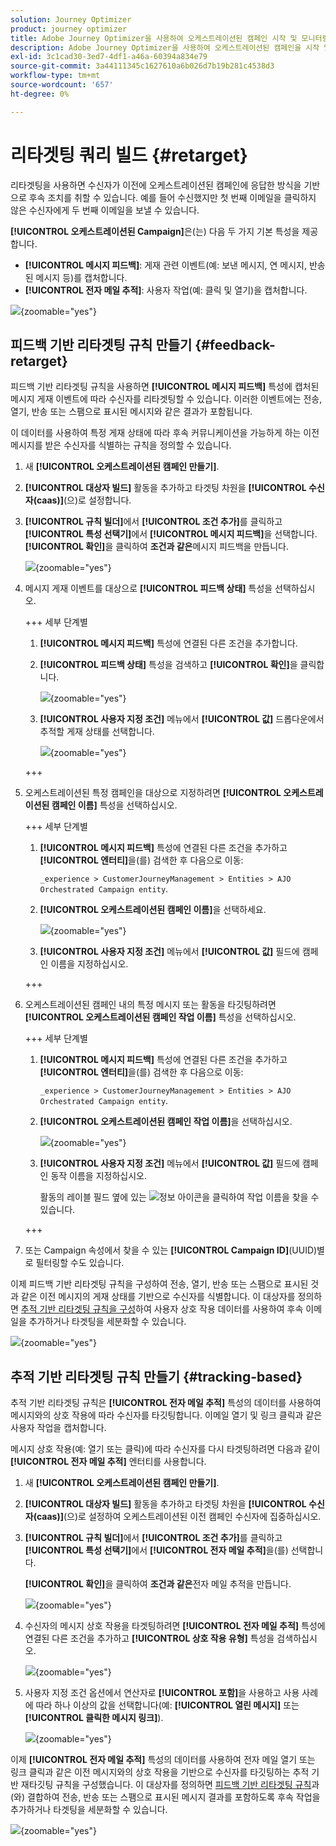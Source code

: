 ```yaml
---
solution: Journey Optimizer
product: journey optimizer
title: Adobe Journey Optimizer을 사용하여 오케스트레이션된 캠페인 시작 및 모니터링
description: Adobe Journey Optimizer을 사용하여 오케스트레이션된 캠페인을 시작 및 모니터링하는 방법을 알아봅니다.
exl-id: 3c1cad30-3ed7-4df1-a46a-60394a834e79
source-git-commit: 3a44111345c1627610a6b026d7b19b281c4538d3
workflow-type: tm+mt
source-wordcount: '657'
ht-degree: 0%

---
```



# 리타겟팅 쿼리 빌드 {#retarget}

리타겟팅을 사용하면 수신자가 이전에 오케스트레이션된 캠페인에 응답한 방식을 기반으로 후속 조치를 취할 수 있습니다. 예를 들어 수신했지만 첫 번째 이메일을 클릭하지 않은 수신자에게 두 번째 이메일을 보낼 수 있습니다.

**[!UICONTROL 오케스트레이션된 Campaign]**&#x200B;은(는) 다음 두 가지 기본 특성을 제공합니다.

* **[!UICONTROL 메시지 피드백]**: 게재 관련 이벤트(예: 보낸 메시지, 연 메시지, 반송된 메시지 등)를 캡처합니다.
* **[!UICONTROL 전자 메일 추적]**: 사용자 작업(예: 클릭 및 열기)을 캡처합니다.

![](assets/do-not-localize/retarget-schema.png){zoomable="yes"}


## 피드백 기반 리타겟팅 규칙 만들기 {#feedback-retarget}

피드백 기반 리타겟팅 규칙을 사용하면 **[!UICONTROL 메시지 피드백]** 특성에 캡처된 메시지 게재 이벤트에 따라 수신자를 리타겟팅할 수 있습니다. 이러한 이벤트에는 전송, 열기, 반송 또는 스팸으로 표시된 메시지와 같은 결과가 포함됩니다.

이 데이터를 사용하여 특정 게재 상태에 따라 후속 커뮤니케이션을 가능하게 하는 이전 메시지를 받은 수신자를 식별하는 규칙을 정의할 수 있습니다.

1. 새 **[!UICONTROL 오케스트레이션된 캠페인 만들기]**.

1. **[!UICONTROL 대상자 빌드]** 활동을 추가하고 타겟팅 차원을 **[!UICONTROL 수신자(caas)]**(으)로 설정합니다.

1. **[!UICONTROL 규칙 빌더]**&#x200B;에서 **[!UICONTROL 조건 추가]**&#x200B;를 클릭하고 **[!UICONTROL 특성 선택기]**&#x200B;에서 **[!UICONTROL 메시지 피드백]**&#x200B;을 선택합니다. **[!UICONTROL 확인]**&#x200B;을 클릭하여 **조건과 같은**&#x200B;메시지 피드백을 만듭니다.

   ![](assets/retarget_1.png){zoomable="yes"}

1. 메시지 게재 이벤트를 대상으로 **[!UICONTROL 피드백 상태]** 특성을 선택하십시오.

   +++ 세부 단계별

   1. **[!UICONTROL 메시지 피드백]** 특성에 연결된 다른 조건을 추가합니다.

   1. **[!UICONTROL 피드백 상태]** 특성을 검색하고 **[!UICONTROL 확인]**&#x200B;을 클릭합니다.

      ![](assets/retarget_3.png){zoomable="yes"}

   1. **[!UICONTROL 사용자 지정 조건]** 메뉴에서 **[!UICONTROL 값]** 드롭다운에서 추적할 게재 상태를 선택합니다.

      ![](assets/retarget_4.png){zoomable="yes"}

   +++

1. 오케스트레이션된 특정 캠페인을 대상으로 지정하려면 **[!UICONTROL 오케스트레이션된 캠페인 이름]** 특성을 선택하십시오.

   +++ 세부 단계별

   1. **[!UICONTROL 메시지 피드백]** 특성에 연결된 다른 조건을 추가하고 **[!UICONTROL 엔터티]**&#x200B;을(를) 검색한 후 다음으로 이동:

      `_experience > CustomerJourneyManagement > Entities > AJO Orchestrated Campaign entity`.

   1. **[!UICONTROL 오케스트레이션된 캠페인 이름]**&#x200B;을 선택하세요.

      ![](assets/retarget_5.png){zoomable="yes"}

   1. **[!UICONTROL 사용자 지정 조건]** 메뉴에서 **[!UICONTROL 값]** 필드에 캠페인 이름을 지정하십시오.

   +++

1. 오케스트레이션된 캠페인 내의 특정 메시지 또는 활동을 타깃팅하려면 **[!UICONTROL 오케스트레이션된 캠페인 작업 이름]** 특성을 선택하십시오.

   +++ 세부 단계별

   1. **[!UICONTROL 메시지 피드백]** 특성에 연결된 다른 조건을 추가하고 **[!UICONTROL 엔터티]**&#x200B;을(를) 검색한 후 다음으로 이동:

      `_experience > CustomerJourneyManagement > Entities > AJO Orchestrated Campaign entity`.

   1. **[!UICONTROL 오케스트레이션된 캠페인 작업 이름]**&#x200B;을 선택하십시오.

      ![](assets/retarget_6.png){zoomable="yes"}

   1. **[!UICONTROL 사용자 지정 조건]** 메뉴에서 **[!UICONTROL 값]** 필드에 캠페인 동작 이름을 지정하십시오.

      활동의 레이블 필드 옆에 있는 ![정보 아이콘](assets/do-not-localize/info-icon.svg)을 클릭하여 작업 이름을 찾을 수 있습니다.

   +++

1. 또는 Campaign 속성에서 찾을 수 있는 **[!UICONTROL Campaign ID]**(UUID)별로 필터링할 수도 있습니다.

이제 피드백 기반 리타겟팅 규칙을 구성하여 전송, 열기, 반송 또는 스팸으로 표시된 것과 같은 이전 메시지의 게재 상태를 기반으로 수신자를 식별합니다. 이 대상자를 정의하면 [추적 기반 리타겟팅 규칙을 구성](#tracking-based)하여 사용자 상호 작용 데이터를 사용하여 후속 이메일을 추가하거나 타겟팅을 세분화할 수 있습니다.

![](assets/retarget_9.png){zoomable="yes"}


## 추적 기반 리타겟팅 규칙 만들기 {#tracking-based}

추적 기반 리타겟팅 규칙은 **[!UICONTROL 전자 메일 추적]** 특성의 데이터를 사용하여 메시지와의 상호 작용에 따라 수신자를 타깃팅합니다. 이메일 열기 및 링크 클릭과 같은 사용자 작업을 캡처합니다.

메시지 상호 작용(예: 열기 또는 클릭)에 따라 수신자를 다시 타겟팅하려면 다음과 같이 **[!UICONTROL 전자 메일 추적]** 엔터티를 사용합니다.

1. 새 **[!UICONTROL 오케스트레이션된 캠페인 만들기]**.

1. **[!UICONTROL 대상자 빌드]** 활동을 추가하고 타겟팅 차원을 **[!UICONTROL 수신자(caas)]**(으)로 설정하여 오케스트레이션된 이전 캠페인 수신자에 집중하십시오.

1. **[!UICONTROL 규칙 빌더]**&#x200B;에서 **[!UICONTROL 조건 추가]**&#x200B;를 클릭하고 **[!UICONTROL 특성 선택기]**&#x200B;에서 **[!UICONTROL 전자 메일 추적]**&#x200B;을(를) 선택합니다.

   **[!UICONTROL 확인]**&#x200B;을 클릭하여 **조건과 같은**&#x200B;전자 메일 추적을 만듭니다.

   ![](assets/retarget_2.png){zoomable="yes"}

1. 수신자의 메시지 상호 작용을 타겟팅하려면 **[!UICONTROL 전자 메일 추적]** 특성에 연결된 다른 조건을 추가하고 **[!UICONTROL 상호 작용 유형]** 특성을 검색하십시오.

   ![](assets/retarget_7.png){zoomable="yes"}

1. 사용자 지정 조건 옵션에서 연산자로 **[!UICONTROL 포함]**&#x200B;을 사용하고 사용 사례에 따라 하나 이상의 값을 선택합니다(예: **[!UICONTROL 열린 메시지]** 또는 **[!UICONTROL 클릭한 메시지 링크]**).

   ![](assets/retarget_8.png){zoomable="yes"}

이제 **[!UICONTROL 전자 메일 추적]** 특성의 데이터를 사용하여 전자 메일 열기 또는 링크 클릭과 같은 이전 메시지와의 상호 작용을 기반으로 수신자를 타깃팅하는 추적 기반 재타깃팅 규칙을 구성했습니다. 이 대상자를 정의하면 [피드백 기반 리타겟팅 규칙](#feedback-retarget)과(와) 결합하여 전송, 반송 또는 스팸으로 표시된 메시지 결과를 포함하도록 후속 작업을 추가하거나 타겟팅을 세분화할 수 있습니다.


![](assets/retarget_10.png){zoomable="yes"}
